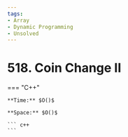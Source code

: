 ```yaml
---
tags:
- Array
- Dynamic Programming
- Unsolved
---
```



# 518. Coin Change II

=== "C++"

    **Time:** $O()$

    **Space:** $O()$

    ``` c++
    ```